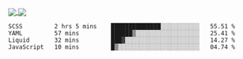 <a href="https://www.mvuljevas.com">
    <img align="center" src="https://github-readme-stats.vercel.app/api?username=mvuljevas&show_icons=true&theme=dracula" />
</a>
<a href="https://www.mvuljevas.com">
    <img align="center" src="https://github-readme-stats.vercel.app/api/top-langs/?username=mvuljevas&theme=dracula&layout=compact" />
</a>

<br>

<!--START_SECTION:waka-->
```text
SCSS         2 hrs 5 mins    ██████████████░░░░░░░░░░░   55.51 % 
YAML         57 mins         ██████▒░░░░░░░░░░░░░░░░░░   25.41 % 
Liquid       32 mins         ███▓░░░░░░░░░░░░░░░░░░░░░   14.27 % 
JavaScript   10 mins         █▒░░░░░░░░░░░░░░░░░░░░░░░   04.74 % 
```
<!--END_SECTION:waka-->
